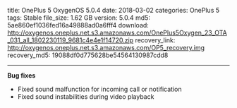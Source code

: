 title: OnePlus 5 OxygenOS 5.0.4
date: 2018-03-02
categories: OnePlus 5
tags: Stable
file_size: 1.62 GB
version: 5.0.4
md5: 5ae860ef1036fed16a49888ad0a6fff4
download: http://oxygenos.oneplus.net.s3.amazonaws.com/OnePlus5Oxygen_23_OTA_031_all_1802230119_9681c4e4e1f14720.zip
recovery_link: http://oxygenos.oneplus.net.s3.amazonaws.com/OP5_recovery.img
recovery_md5: 19088df0d775628be54564130987cdd8

---
**Bug fixes**
* Fixed sound malfunction for incoming call or notification
* Fixed sound instabilities during video playback
